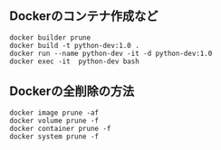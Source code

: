 
## Dockerのコンテナ作成など</br>

```docker builder prune```</br>
```docker build -t python-dev:1.0 .```</br>
```docker run --name python-dev -it -d python-dev:1.0```</br>
```docker exec -it  python-dev bash```</br>



## Dockerの全削除の方法</br>
```docker image prune -af```</br>
```docker volume prune -f```</br>
```docker container prune -f```</br>
```docker system prune -f```</br>
